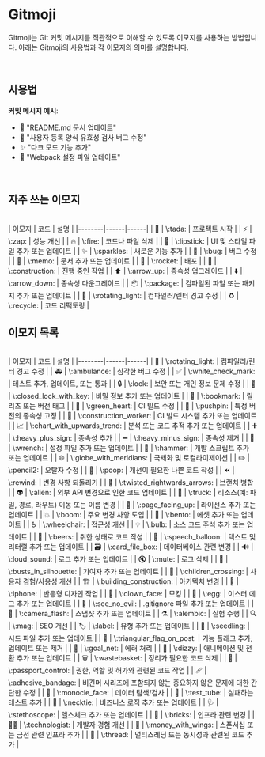 # Gitmoji

Gitmoji는 Git 커밋 메시지를 직관적으로 이해할 수 있도록 이모지를 사용하는 방법입니다. 아래는 Gitmoji의 사용법과 각 이모지의 의미를 설명합니다.

<br />

## 사용법

**커밋 메시지 예시**:
   - 📝 "README.md 문서 업데이트"
   - 🐛 "사용자 등록 양식 유효성 검사 버그 수정"
   - ✨ "다크 모드 기능 추가"
   - 🔧 "Webpack 설정 파일 업데이트"

<br />

## 자주 쓰는 이모지
<br />
| 이모지 | 코드 | 설명 |
|--------|------|------|
| 🎉     | \:tada: | 프로젝트 시작 |
| ⚡️     | \:zap: | 성능 개선 |
| 🔥     | \:fire: | 코드나 파일 삭제 |
| 💄     | \:lipstick: | UI 및 스타일 파일 추가 또는 업데이트 |
| ✨     | \:sparkles: | 새로운 기능 추가 |
| 🐛     | \:bug: | 버그 수정 |
| 📝     | \:memo: | 문서 추가 또는 업데이트 |
| 🚀     | \:rocket: | 배포 |
| 🚧     | \:construction: | 진행 중인 작업 |
| ⬆️     | \:arrow_up: | 종속성 업그레이드 |
| ⬇️     | \:arrow_down: | 종속성 다운그레이드 |
| 📦️     | \:package: | 컴파일된 파일 또는 패키지 추가 또는 업데이트 |
| 🚨     | \:rotating_light: | 컴파일러/린터 경고 수정 |
| ♻️     | \:recycle: | 코드 리팩토링 |

<br />

## 이모지 목록
<br />
| 이모지 | 코드 | 설명 |
|--------|------|------|
| 🚨     | \:rotating_light: | 컴파일러/린터 경고 수정 |
| 🚑️     | \:ambulance: | 심각한 버그 수정 |
| ✅     | \:white_check_mark: | 테스트 추가, 업데이트, 또는 통과 |
| 🔒️     | \:lock: | 보안 또는 개인 정보 문제 수정 |
| 🔐     | \:closed_lock_with_key: | 비밀 정보 추가 또는 업데이트 |
| 🔖     | \:bookmark: | 릴리즈 또는 버전 태그 |
| 💚     | \:green_heart: | CI 빌드 수정 |
| 📌     | \:pushpin: | 특정 버전의 종속성 고정 |
| 👷     | \:construction_worker: | CI 빌드 시스템 추가 또는 업데이트 |
| 📈     | \:chart_with_upwards_trend: | 분석 또는 코드 추적 추가 또는 업데이트 |
| ➕     | \:heavy_plus_sign: | 종속성 추가 |
| ➖     | \:heavy_minus_sign: | 종속성 제거 |
| 🔧     | \:wrench: | 설정 파일 추가 또는 업데이트 |
| 🔨     | \:hammer: | 개발 스크립트 추가 또는 업데이트 |
| 🌐     | \:globe_with_meridians: | 국제화 및 로컬라이제이션 |
| ✏️     | \:pencil2: | 오탈자 수정 |
| 💩     | \:poop: | 개선이 필요한 나쁜 코드 작성 |
| ⏪️     | \:rewind: | 변경 사항 되돌리기 |
| 🔀     | \:twisted_rightwards_arrows: | 브랜치 병합 |
| 👽️     | \:alien: | 외부 API 변경으로 인한 코드 업데이트 |
| 🚚     | \:truck: | 리소스(예: 파일, 경로, 라우트) 이동 또는 이름 변경 |
| 📄     | \:page_facing_up: | 라이선스 추가 또는 업데이트 |
| 💥     | \:boom: | 주요 변경 사항 도입 |
| 🍱     | \:bento: | 에셋 추가 또는 업데이트 |
| ♿️     | \:wheelchair: | 접근성 개선 |
| 💡     | \:bulb: | 소스 코드 주석 추가 또는 업데이트 |
| 🍻     | \:beers: | 취한 상태로 코드 작성 |
| 💬     | \:speech_balloon: | 텍스트 및 리터럴 추가 또는 업데이트 |
| 🗃️     | \:card_file_box: | 데이터베이스 관련 변경 |
| 🔊     | \:loud_sound: | 로그 추가 또는 업데이트 |
| 🔇     | \:mute: | 로그 삭제 |
| 👥     | \:busts_in_silhouette: | 기여자 추가 또는 업데이트 |
| 🚸     | \:children_crossing: | 사용자 경험/사용성 개선 |
| 🏗️     | \:building_construction: | 아키텍처 변경 |
| 📱     | \:iphone: | 반응형 디자인 작업 |
| 🤡     | \:clown_face: | 모킹 |
| 🥚     | \:egg: | 이스터 에그 추가 또는 업데이트 |
| 🙈     | \:see_no_evil: | .gitignore 파일 추가 또는 업데이트 |
| 📸     | \:camera_flash: | 스냅샷 추가 또는 업데이트 |
| ⚗️     | \:alembic: | 실험 수행 |
| 🔍️     | \:mag: | SEO 개선 |
| 🏷️     | \:label: | 유형 추가 또는 업데이트 |
| 🌱     | \:seedling: | 시드 파일 추가 또는 업데이트 |
| 🚩     | \:triangular_flag_on_post: | 기능 플래그 추가, 업데이트 또는 제거 |
| 🥅     | \:goal_net: | 에러 처리 |
| 💫     | \:dizzy: | 애니메이션 및 전환 추가 또는 업데이트 |
| 🗑️     | \:wastebasket: | 정리가 필요한 코드 삭제 |
| 🛂     | \:passport_control: | 권한, 역할 및 허가와 관련된 코드 작업 |
| 🩹     | \:adhesive_bandage: | 비긴머 시리즈에 포함되지 않는 중요하지 않은 문제에 대한 간단한 수정 |
| 🧐     | \:monocle_face: | 데이터 탐색/검사 |
| 🧪     | \:test_tube: | 실패하는 테스트 추가 |
| 👔     | \:necktie: | 비즈니스 로직 추가 또는 업데이트 |
| 🩺     | \:stethoscope: | 헬스체크 추가 또는 업데이트 |
| 🧱     | \:bricks: | 인프라 관련 변경 |
| 🧑‍💻     | \:technologist: | 개발자 경험 개선 |
| 💸     | \:money_with_wings: | 스폰서십 또는 금전 관련 인프라 추가 |
| 🧵     | \:thread: | 멀티스레딩 또는 동시성과 관련된 코드 추가 |
